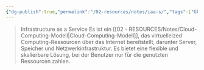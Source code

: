 ```yaml
---
{"dg-publish":true,"permalink":"/02-resources/notes/iaa-s/","tags":["GFN/LF03","GFN/LF09","informatik/netzwerk"],"noteIcon":"","updated":"2025-10-29T12:59:06.578+01:00"}
---
```


>Infrastructure as a Service
>Es ist ein [[02 - RESOURCES/Notes/Cloud-Computing-Modell\|Cloud-Computing-Modell]], das virtuelleized Computing-Ressourcen über das Internet bereitstellt, darunter Server, Speicher und Netzwerkinfrastruktur. Es bietet eine flexible und skalierbare Lösung, bei der Benutzer nur für die genutzten Ressourcen zahlen.